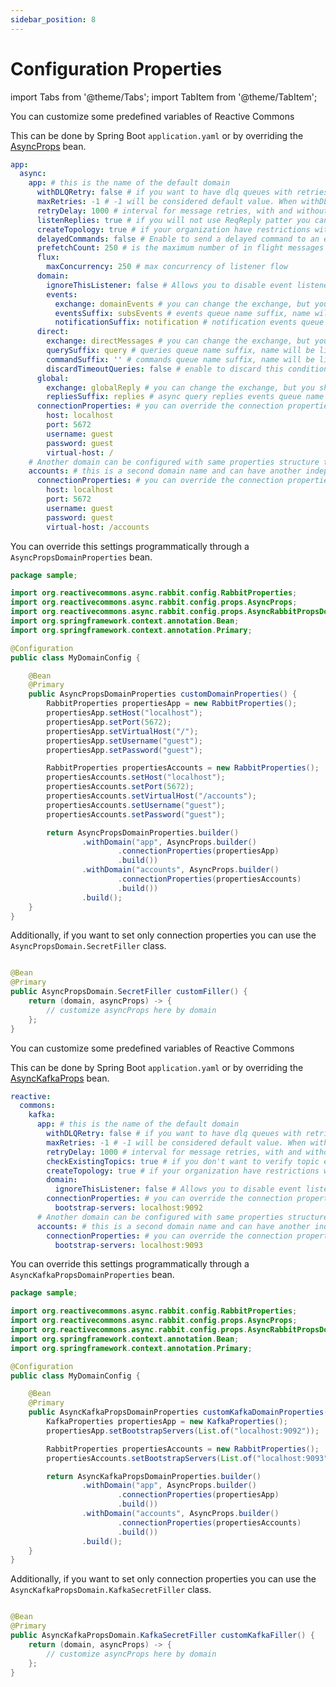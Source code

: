 ```yaml
---
sidebar_position: 8
---
```


# Configuration Properties

import Tabs from '@theme/Tabs';
import TabItem from '@theme/TabItem';

<Tabs>
  <TabItem value="rabbitmq" label="RabbitMQ" default>

You can customize some predefined variables of Reactive Commons

This can be done by Spring Boot `application.yaml` or by overriding
the [AsyncProps](https://github.com/reactive-commons/reactive-commons-java/blob/master/starters/async-rabbit-starter/src/main/java/org/reactivecommons/async/rabbit/config/props/AsyncProps.java)
bean.

```yaml
app:
  async:
    app: # this is the name of the default domain
      withDLQRetry: false # if you want to have dlq queues with retries you can set it to true, you cannot change it after queues are created, because you will get an error, so you should delete topology before the change.
      maxRetries: -1 # -1 will be considered default value. When withDLQRetry is true, it will be retried 10 times. When withDLQRetry is false, it will be retried indefinitely.
      retryDelay: 1000 # interval for message retries, with and without DLQRetry
      listenReplies: true # if you will not use ReqReply patter you can set it to false
      createTopology: true # if your organization have restrictions with automatic topology creation you can set it to false and create it manually or by your organization process.
      delayedCommands: false # Enable to send a delayed command to an external target
      prefetchCount: 250 # is the maximum number of in flight messages you can reduce it to process less concurrent messages, this settings acts per instance of your service
      flux:
        maxConcurrency: 250 # max concurrency of listener flow
      domain:
        ignoreThisListener: false # Allows you to disable event listener for this specific domain
        events:
          exchange: domainEvents # you can change the exchange, but you should do it in all applications consistently
          eventsSuffix: subsEvents # events queue name suffix, name will be like ${spring.application.name}.${app.async.domain.events.eventsSuffix}
          notificationSuffix: notification # notification events queue name suffix
      direct:
        exchange: directMessages # you can change the exchange, but you should do it in all applications
        querySuffix: query # queries queue name suffix, name will be like ${spring.application.name}.${app.async.direct.querySuffix}
        commandSuffix: '' # commands queue name suffix, name will be like ${spring.application.name}.${app.async.direct.querySuffix} or ${spring.application.name} if empty by default
        discardTimeoutQueries: false # enable to discard this condition
      global:
        exchange: globalReply # you can change the exchange, but you should do it in all applications
        repliesSuffix: replies # async query replies events queue name suffix
      connectionProperties: # you can override the connection properties of each domain
        host: localhost
        port: 5672
        username: guest
        password: guest
        virtual-host: /
    # Another domain can be configured with same properties structure that app
    accounts: # this is a second domain name and can have another independent setup
      connectionProperties: # you can override the connection properties of each domain
        host: localhost
        port: 5672
        username: guest
        password: guest
        virtual-host: /accounts
```

You can override this settings programmatically through a `AsyncPropsDomainProperties` bean.

```java
package sample;

import org.reactivecommons.async.rabbit.config.RabbitProperties;
import org.reactivecommons.async.rabbit.config.props.AsyncProps;
import org.reactivecommons.async.rabbit.config.props.AsyncRabbitPropsDomainProperties;
import org.springframework.context.annotation.Bean;
import org.springframework.context.annotation.Primary;

@Configuration
public class MyDomainConfig {

    @Bean
    @Primary
    public AsyncPropsDomainProperties customDomainProperties() {
        RabbitProperties propertiesApp = new RabbitProperties();
        propertiesApp.setHost("localhost");
        propertiesApp.setPort(5672);
        propertiesApp.setVirtualHost("/");
        propertiesApp.setUsername("guest");
        propertiesApp.setPassword("guest");

        RabbitProperties propertiesAccounts = new RabbitProperties();
        propertiesAccounts.setHost("localhost");
        propertiesAccounts.setPort(5672);
        propertiesAccounts.setVirtualHost("/accounts");
        propertiesAccounts.setUsername("guest");
        propertiesAccounts.setPassword("guest");

        return AsyncPropsDomainProperties.builder()
                .withDomain("app", AsyncProps.builder()
                        .connectionProperties(propertiesApp)
                        .build())
                .withDomain("accounts", AsyncProps.builder()
                        .connectionProperties(propertiesAccounts)
                        .build())
                .build();
    }
}
```

Additionally, if you want to set only connection properties you can use the `AsyncPropsDomain.SecretFiller` class.

```java

@Bean
@Primary
public AsyncPropsDomain.SecretFiller customFiller() {
    return (domain, asyncProps) -> {
        // customize asyncProps here by domain
    };
}
```

  </TabItem>
  <TabItem value="kafka" label="Kafka">
    You can customize some predefined variables of Reactive Commons

This can be done by Spring Boot `application.yaml` or by overriding
the [AsyncKafkaProps](https://github.com/reactive-commons/reactive-commons-java/blob/master/starters/async-kafka-starter/src/main/java/org/reactivecommons/async/kafka/config/props/AsyncKafkaProps.java)
bean.

```yaml
reactive:
  commons:
    kafka:
      app: # this is the name of the default domain
        withDLQRetry: false # if you want to have dlq queues with retries you can set it to true, you cannot change it after queues are created, because you will get an error, so you should delete topology before the change.
        maxRetries: -1 # -1 will be considered default value. When withDLQRetry is true, it will be retried 10 times. When withDLQRetry is false, it will be retried indefinitely.
        retryDelay: 1000 # interval for message retries, with and without DLQRetry
        checkExistingTopics: true # if you don't want to verify topic existence before send a record you can set it to false
        createTopology: true # if your organization have restrictions with automatic topology creation you can set it to false and create it manually or by your organization process.
        domain:
          ignoreThisListener: false # Allows you to disable event listener for this specific domain
        connectionProperties: # you can override the connection properties of each domain
          bootstrap-servers: localhost:9092
      # Another domain can be configured with same properties structure that app
      accounts: # this is a second domain name and can have another independent setup
        connectionProperties: # you can override the connection properties of each domain
          bootstrap-servers: localhost:9093
```

You can override this settings programmatically through a `AsyncKafkaPropsDomainProperties` bean.

```java
package sample;

import org.reactivecommons.async.rabbit.config.RabbitProperties;
import org.reactivecommons.async.rabbit.config.props.AsyncProps;
import org.reactivecommons.async.rabbit.config.props.AsyncRabbitPropsDomainProperties;
import org.springframework.context.annotation.Bean;
import org.springframework.context.annotation.Primary;

@Configuration
public class MyDomainConfig {

    @Bean
    @Primary
    public AsyncKafkaPropsDomainProperties customKafkaDomainProperties() {
        KafkaProperties propertiesApp = new KafkaProperties();
        propertiesApp.setBootstrapServers(List.of("localhost:9092"));

        RabbitProperties propertiesAccounts = new RabbitProperties();
        propertiesAccounts.setBootstrapServers(List.of("localhost:9093"));

        return AsyncKafkaPropsDomainProperties.builder()
                .withDomain("app", AsyncProps.builder()
                        .connectionProperties(propertiesApp)
                        .build())
                .withDomain("accounts", AsyncProps.builder()
                        .connectionProperties(propertiesAccounts)
                        .build())
                .build();
    }
}
```

Additionally, if you want to set only connection properties you can use the `AsyncKafkaPropsDomain.KafkaSecretFiller`
class.

```java

@Bean
@Primary
public AsyncKafkaPropsDomain.KafkaSecretFiller customKafkaFiller() {
    return (domain, asyncProps) -> {
        // customize asyncProps here by domain
    };
}
```

  </TabItem>
</Tabs>